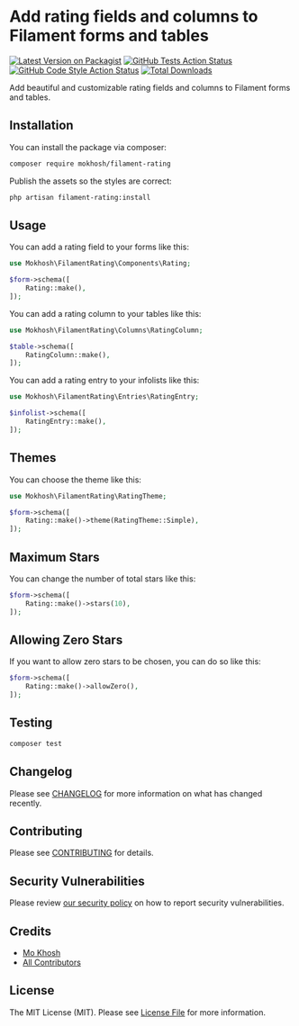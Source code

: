 # Add rating fields and columns to Filament forms and tables

[![Latest Version on Packagist](https://img.shields.io/packagist/v/mokhosh/filament-rating.svg?style=flat-square)](https://packagist.org/packages/mokhosh/filament-rating)
[![GitHub Tests Action Status](https://img.shields.io/github/actions/workflow/status/mokhosh/filament-rating/run-tests.yml?branch=main&label=tests&style=flat-square)](https://github.com/mokhosh/filament-rating/actions?query=workflow%3Arun-tests+branch%3Amain)
[![GitHub Code Style Action Status](https://img.shields.io/github/actions/workflow/status/mokhosh/filament-rating/fix-php-code-style-issues.yml?branch=main&label=code%20style&style=flat-square)](https://github.com/mokhosh/filament-rating/actions?query=workflow%3A"Fix+PHP+code+styling"+branch%3Amain)
[![Total Downloads](https://img.shields.io/packagist/dt/mokhosh/filament-rating.svg?style=flat-square)](https://packagist.org/packages/mokhosh/filament-rating)

Add beautiful and customizable rating fields and columns to Filament forms and tables.

## Installation

You can install the package via composer:

```bash
composer require mokhosh/filament-rating
```

Publish the assets so the styles are correct:

```bash
php artisan filament-rating:install
```

## Usage

You can add a rating field to your forms like this:

```php
use Mokhosh\FilamentRating\Components\Rating;

$form->schema([
    Rating::make(),
]);
```

You can add a rating column to your tables like this:

```php
use Mokhosh\FilamentRating\Columns\RatingColumn;

$table->schema([
    RatingColumn::make(),
]);
```

You can add a rating entry to your infolists like this:

```php
use Mokhosh\FilamentRating\Entries\RatingEntry;

$infolist->schema([
    RatingEntry::make(),
]);
```

## Themes

You can choose the theme like this:

```php
use Mokhosh\FilamentRating\RatingTheme;

$form->schema([
    Rating::make()->theme(RatingTheme::Simple),
]);
```

## Maximum Stars

You can change the number of total stars like this:

```php
$form->schema([
    Rating::make()->stars(10),
]);
```

## Allowing Zero Stars

If you want to allow zero stars to be chosen, you can do so like this:

```php
$form->schema([
    Rating::make()->allowZero(),
]);
```

## Testing

```bash
composer test
```

## Changelog

Please see [CHANGELOG](CHANGELOG.md) for more information on what has changed recently.

## Contributing

Please see [CONTRIBUTING](.github/CONTRIBUTING.md) for details.

## Security Vulnerabilities

Please review [our security policy](../../security/policy) on how to report security vulnerabilities.

## Credits

- [Mo Khosh](https://github.com/mokhosh)
- [All Contributors](../../contributors)

## License

The MIT License (MIT). Please see [License File](LICENSE.md) for more information.
